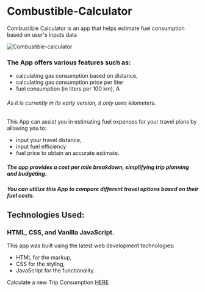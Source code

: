 # Combustible-Calculator
Combustible Calculator is an app that helps estimate fuel consumption based on user's inputs data

![Combustible-calculator](https://user-images.githubusercontent.com/56940002/224471437-6ab32580-2119-4737-88dd-cc38a7b8c539.png)

### The App offers various features such as:

* calculating gas consumption based on distance, 
* calculating gas consumption price per liter 
* fuel consumption (in liters per 100 km), A
###### As it is currently in its early version, it only uses kilometers. 

This App can assist you in estimating fuel expenses for your travel plans by allowing you to:
* input your travel distance, 
* input fuel efficiency 
* fuel price to obtain an accurate estimate. 

##### The app provides a cost per mile breakdown, simplifying trip planning and budgeting. 
##### You can utilize this App to compare different travel options based on their fuel costs.

## Technologies Used:
### HTML, CSS, and Vanilla JavaScript.
This app was built using the latest web development technologies: 
* HTML for the markup, 
* CSS for the styling, 
* JavaScript for the functionality.

Calculate a new Trip Consumption [HERE](https://luc-constantin.github.io/Combustible-Calculator-V2/)



